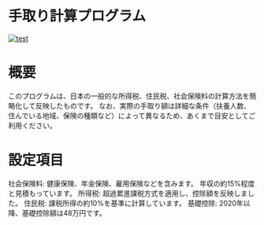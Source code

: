 # 手取り計算プログラム

[![test](https://github.com/taka-bnbn/Ribosys_kadai/actions/workflows/test.yml/badge.svg)](https://github.com/taka-bnbn/Ribosys_kadai/actions/workflows/test.yml)
# 概要

このプログラムは、日本の一般的な所得税、住民税、社会保険料の計算方法を簡略化して反映したものです。
なお、実際の手取り額は詳細な条件（扶養人数、住んでいる地域、保険の種類など）によって異なるため、あくまで目安としてご利用ください。

# 設定項目

社会保険料: 健康保険、年金保険、雇用保険などを含みます。 年収の約15%程度と見積もっています。
所得税:     超過累進課税方式を適用し、控除額を反映しました。 
住民税:     課税所得の約10%を基準に計算しています。 
基礎控除:   2020年以降、基礎控除額は48万円です。
